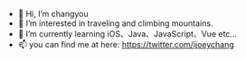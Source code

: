- 👋 Hi, I’m changyou
- 👀 I’m interested in traveling and climbing mountains.
- 🌱 I’m currently learning iOS、Java、JavaScript、Vue etc...
- 📫 you can find me at here: https://twitter.com/ijoeychang 

<!---
ichangyou/ichangyou is a ✨ special ✨ repository because its `README.md` (this file) appears on your GitHub profile.
You can click the Preview link to take a look at your changes.
--->
